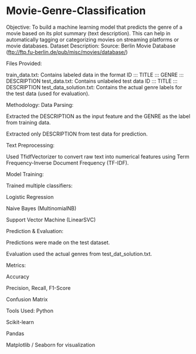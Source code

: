 # Movie-Genre-Classification
Objective:
To build a machine learning model that predicts the genre of a movie based on its plot summary (text description). This can help in automatically tagging or categorizing movies on streaming platforms or movie databases.
 Dataset Description:
Source: Berlin Movie Database (ftp://ftp.fu-berlin.de/pub/misc/movies/database/)

Files Provided:

train_data.txt: Contains labeled data in the format
ID ::: TITLE ::: GENRE ::: DESCRIPTION
test_data.txt: Contains unlabeled test data
ID ::: TITLE ::: DESCRIPTION
test_data_solution.txt: Contains the actual genre labels for the test data (used for evaluation).

Methodology:
Data Parsing:

Extracted the DESCRIPTION as the input feature and the GENRE as the label from training data.

Extracted only DESCRIPTION from test data for prediction.

Text Preprocessing:

Used TfidfVectorizer to convert raw text into numerical features using Term Frequency-Inverse Document Frequency (TF-IDF).

Model Training:

Trained multiple classifiers:

Logistic Regression

Naive Bayes (MultinomialNB)

Support Vector Machine (LinearSVC)

Prediction & Evaluation:

Predictions were made on the test dataset.

Evaluation used the actual genres from test_dat_solution.txt.

Metrics:

Accuracy

Precision, Recall, F1-Score

Confusion Matrix

Tools Used:
Python

Scikit-learn

Pandas

Matplotlib / Seaborn for visualization
